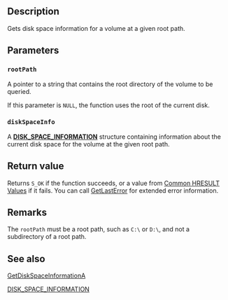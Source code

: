 ## Description

Gets disk space information for a volume at a given root path.

## Parameters

### `rootPath`

A pointer to a string that contains the root directory of the volume to be queried.

If this parameter is `NULL`, the function uses the root of the current disk.

### `diskSpaceInfo`

A [**DISK_SPACE_INFORMATION**](https://learn.microsoft.com/windows/win32/api/fileapi/ns-fileapi-disk_space_information) structure containing information about the current disk space for the volume at the given root path.

## Return value

Returns `S_OK` if the function succeeds, or a value from [Common HRESULT Values](https://learn.microsoft.com/windows/win32/seccrypto/common-hresult-values) if it fails. You can call [GetLastError](https://learn.microsoft.com/windows/win32/api/errhandlingapi/nf-errhandlingapi-getlasterror) for extended error information.

## Remarks

The `rootPath` must be a root path, such as `C:\` or `D:\`, and not a subdirectory of a root path.

## See also

[GetDiskSpaceInformationA](https://learn.microsoft.com/windows/win32/api/fileapi/nf-fileapi-getdiskspaceinformationa)

[DISK_SPACE_INFORMATION](https://learn.microsoft.com/windows/win32/api/fileapi/ns-fileapi-disk_space_information)